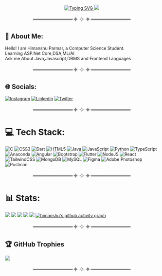 
<p align="center">
<a href="https://github.com/himanshuparmar21">
    <img src="https://readme-typing-svg.demolab.com?font=Georgia&size=18&duration=2000&pause=100&multiline=true&width=500&height=80&lines=Himanshu+Parmar;B.Tech CSE+Student;Data+Structures+%7C+Java+%7C+Python+%7C+MERN+Stack" alt="Typing SVG" />
</a>
<a href="https://github.com/himanshu21204">
    <img src="https://github-stats-alpha.vercel.app/api?username=himanshu21204&cc=22272e&tc=37BCF6&ic=fff&bc=0000">
</a>
</p>

<p align="center">
    <span style="font-size: 24px; color: gray;">━━━━━━━━━✦✧✦━━━━━━━━━</span>
</p>

<h2> 💫 About Me:
</h2>

Hello! I am Himanshu Parmar, a Computer Science Student.<br>Learning ASP.Net Core,DSA,ML/AI<br>Ask me About Java,Javascript,DBMS and Frontend Languages<br>

<p align="center">
    <span style="font-size: 24px; color: gray;">━━━━━━━━━✦✧✦━━━━━━━━━</span>
</p>

## 🌐 Socials:
[![Instagram](https://img.shields.io/badge/Instagram-%23E4405F.svg?logo=Instagram&logoColor=white)](https://www.instagram.com/himanshu_21204/) [![LinkedIn](https://img.shields.io/badge/LinkedIn-%230077B5.svg?logo=linkedin&logoColor=white)](https://www.linkedin.com/in/himanshup21204) [![Twitter](https://img.shields.io/badge/Twitter-%231DA1F2.svg?logo=Twitter&logoColor=white)](https://x.com/himanshu__21204)

<p align="center">
    <span style="font-size: 24px; color: gray;">━━━━━━━━━✦✧✦━━━━━━━━━</span>
</p>


# 💻 Tech Stack:
![C](https://img.shields.io/badge/c-%2300599C.svg?style=plastic&logo=c&logoColor=white) ![CSS3](https://img.shields.io/badge/css3-%231572B6.svg?style=plastic&logo=css3&logoColor=white) ![Dart](https://img.shields.io/badge/dart-%230175C2.svg?style=plastic&logo=dart&logoColor=white) ![HTML5](https://img.shields.io/badge/html5-%23E34F26.svg?style=plastic&logo=html5&logoColor=white) ![Java](https://img.shields.io/badge/java-%23ED8B00.svg?style=plastic&logo=java&logoColor=white) ![JavaScript](https://img.shields.io/badge/javascript-%23323330.svg?style=plastic&logo=javascript&logoColor=%23F7DF1E) ![Python](https://img.shields.io/badge/python-3670A0?style=plastic&logo=python&logoColor=ffdd54) ![TypeScript](https://img.shields.io/badge/typescript-%23007ACC.svg?style=plastic&logo=typescript&logoColor=white) ![Anaconda](https://img.shields.io/badge/Anaconda-%2344A833.svg?style=plastic&logo=anaconda&logoColor=white) ![Angular](https://img.shields.io/badge/angular-%23DD0031.svg?style=plastic&logo=angular&logoColor=white) ![Bootstrap](https://img.shields.io/badge/bootstrap-%23563D7C.svg?style=plastic&logo=bootstrap&logoColor=white) ![Flutter](https://img.shields.io/badge/Flutter-%2302569B.svg?style=plastic&logo=Flutter&logoColor=white) ![NodeJS](https://img.shields.io/badge/node.js-6DA55F?style=plastic&logo=node.js&logoColor=white) ![React](https://img.shields.io/badge/react-%2320232a.svg?style=plastic&logo=react&logoColor=%2361DAFB) ![TailwindCSS](https://img.shields.io/badge/tailwindcss-%2338B2AC.svg?style=plastic&logo=tailwind-css&logoColor=white) ![MongoDB](https://img.shields.io/badge/MongoDB-%234ea94b.svg?style=plastic&logo=mongodb&logoColor=white) ![MySQL](https://img.shields.io/badge/mysql-%2300f.svg?style=plastic&logo=mysql&logoColor=white) 	![Figma](https://img.shields.io/badge/figma-%23F24E1E.svg?style=plastic&logo=figma&logoColor=white) ![Adobe Photoshop](https://img.shields.io/badge/adobephotoshop-%2331A8FF.svg?style=plastic&logo=adobephotoshop&logoColor=white) ![Postman](https://img.shields.io/badge/Postman-FF6C37?style=plastic&logo=postman&logoColor=white)

<p align="center">
    <span style="font-size: 24px; color: gray;">━━━━━━━━━✦✧✦━━━━━━━━━</span>
</p>


# 📊 Stats:
![](https://github-readme-stats.vercel.app/api?username=himanshu21204&theme=tokyonight&hide_border=false&include_all_commits=false&count_private=false)
![](https://github-readme-streak-stats.herokuapp.com/?user=himanshu21204&theme=tokyonight&hide_border=false)
![](https://leetcard.jacoblin.cool/himanshu21204?animation=true)
![](http://github-profile-summary-cards.vercel.app/api/cards/profile-details?username=himanshu21204&theme=dracula) 
![](https://github-readme-stats.vercel.app/api/top-langs/?username=himanshu21204&theme=tokyonight&hide_border=false&include_all_commits=false&count_private=false&layout=compact)
[![himanshu's github activity graph](https://github-readme-activity-graph.vercel.app/graph?username=himanshu21204&theme=rogue)](https://github.com/ctoic/github-readme-activity-graph)

<p align="center">
    <span style="font-size: 24px; color: gray;">━━━━━━━━━✦✧✦━━━━━━━━━</span>
</p>


## 🏆 GitHub Trophies
![](https://github-profile-trophy.vercel.app/?username=himanshu21204&theme=tokyonight&no-frame=false&no-bg=false&margin-w=4)

<p align="center">
    <span style="font-size: 24px; color: gray;">━━━━━━━━━✦✧✦━━━━━━━━━</span>
</p>
